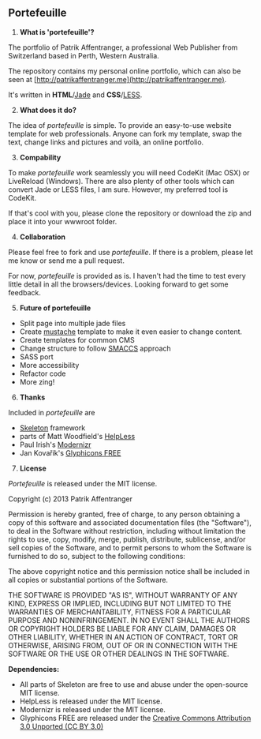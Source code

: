 ## Portefeuille

1. **What is 'portefeuille'?**

 The portfolio of Patrik Affentranger, a professional Web Publisher from Switzerland based in Perth, Western Australia.

 The repository contains my personal online portfolio, which can also be seen at [http://patrikaffentranger.me](http://patrikaffentranger.me).

 It's written in **HTML**/[Jade](http://github.com/visionmade/jade) and **CSS**/[LESS](http://github.com/cloudhead/less.js).


2. **What does it do?**

 The idea of *portefeuille* is simple. To provide an easy-to-use website template for web professionals. Anyone can fork my template, swap the text, change links and pictures and voilà, an online portfolio.


3. **Compability**

 To make *portefeuille* work seamlessly you will need CodeKit (Mac OSX) or LiveReload (Windows). There are also plenty of other tools which can convert Jade or LESS files, I am sure. However, my preferred tool is CodeKit.
 
 If that's cool with you, please clone the repository or download the zip and place it into your wwwroot folder.


4. **Collaboration**

 Please feel free to fork and use *portefeuille*. If there is a problem, please let me know or send me a pull request.
 
 For now, *portefeuille* is provided as is. I haven't had the time to test every little detail in all the browsers/devices. Looking forward to get some feedback.

5. **Future of portefeuille**

 - Split page into multiple jade files
 - Create [mustache](http://mustache.github.com/) template to make it even easier to change content.
 - Create templates for common CMS
 - Change structure to follow [SMACCS](http://smacss.com/) approach
 - SASS port
 - More accessibility
 - Refactor code
 - More zing!

6. **Thanks**

 Included in *portefeuille* are

 - [Skeleton](https://github.com/dhgamache/Skeleton) framework 
 - parts of Matt Woodfield's [HelpLess](https://github.com/m6tt/HelpLess)
 - Paul Irish's [Modernizr](https://github.com/Modernizr/Modernizr "")
 - Jan Kovařík's [Glyphicons FREE](http://glyphicons.com/)

7. **License**

 *Portefeuille* is released under the MIT license.

 Copyright (c) 2013 Patrik Affentranger

 Permission is hereby granted, free of charge, to any person obtaining a copy of this software and associated documentation files (the "Software"), to deal in the Software without restriction, including without limitation the rights to use, copy, modify, merge, publish, distribute, sublicense, and/or sell copies of the Software, and to permit persons to whom the Software is furnished to do so, subject to the following conditions:

 The above copyright notice and this permission notice shall be included in all copies or substantial portions of the Software.

 THE SOFTWARE IS PROVIDED "AS IS", WITHOUT WARRANTY OF ANY KIND, EXPRESS OR IMPLIED, INCLUDING BUT NOT LIMITED TO THE WARRANTIES OF MERCHANTABILITY, FITNESS FOR A PARTICULAR PURPOSE AND NONINFRINGEMENT. IN NO EVENT SHALL THE AUTHORS OR COPYRIGHT HOLDERS BE LIABLE FOR ANY CLAIM, DAMAGES OR OTHER LIABILITY, WHETHER IN AN ACTION OF CONTRACT, TORT OR OTHERWISE, ARISING FROM, OUT OF OR IN CONNECTION WITH THE SOFTWARE OR THE USE OR OTHER DEALINGS IN THE SOFTWARE.

 **Dependencies:**

- All parts of Skeleton are free to use and abuse under the open-source MIT license.
- HelpLess is released under the MIT license.
- Modernizr is released under the MIT license.
- Glyphicons FREE are released under the [Creative Commons Attribution 3.0 Unported (CC BY 3.0)](http://creativecommons.org/licenses/by/3.0/deed.en)